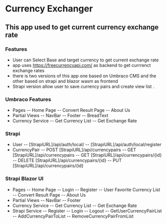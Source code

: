 # Currency Exchanger 
## This app used to get current currency exchange rate 

### Features

- User can Select Base and target currency to get current exchange rate 
- app uses https://freecurrencyapi.com/ as backend to get currrenct exchange rates 
- there is two versions of this app one based on Umbraco CMS and the other based on strapi and blazor wasm as frontend 
- Strapi version allow user to save currency pairs and create view list .

### Umbraco Features
- Pages 
-- Home Page
-- Convert Result Page 
-- About Us 
- Partial Views
-- NavBar
-- Footer
-- BreadText 
- Currency Service 
-- Get Currency List 
-- Get Exchange Rate

### Strapi 
- User 
-- [StrapiURL]/api/auth/local/
-- [StrapiURL]/api/auth/local/register
- CurrencyPair 
-- POST [StrapiURL]/api/currencypairs
-- GET [StrapiURL]/api/currencypairs
-- GET [StrapiURL]/api/currencypairs/{id}
-- DELETE [StrapiURL]/api/currencypairs/{id}
-- PUT [StrapiURL]/api/currencypairs/{id}

### Strapi Blazor UI
- Pages 
-- Home Page
-- Login
-- Register
-- User Favorite Currency List
-- Convert Result Page 
-- About Us 
- Partial Views
-- NavBar
-- Footer 
- Currency Service 
-- Get Currency List 
-- Get Exchange Rate
- Strapi Service
-- Register
-- Login
-- Logout
-- GetUserCurrencyPairList
-- AddCurrencyPairToList
-- RemoveCurrencyPairFromList